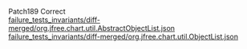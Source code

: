 Patch189 Correct  
[failure_tests_invariants/diff-merged/org.jfree.chart.util.AbstractObjectList.json](https://boyang9602.github.io/?datasource=https://raw.githubusercontent.com/boyang9602/tmp/master/Chart/19/failure_tests_invariants/diff-merged/org.jfree.chart.util.AbstractObjectList.json)  
[failure_tests_invariants/diff-merged/org.jfree.chart.util.ObjectList.json](https://boyang9602.github.io/?datasource=https://raw.githubusercontent.com/boyang9602/tmp/master/Chart/19/failure_tests_invariants/diff-merged/org.jfree.chart.util.ObjectList.json)  
